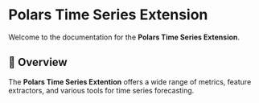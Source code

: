 # Polars Time Series Extension

Welcome to the documentation for the **Polars Time Series Extension**.

## 📖 Overview

The **Polars Time Series Extention** offers a wide range of metrics, feature extractors, and various tools for time series forecasting.
